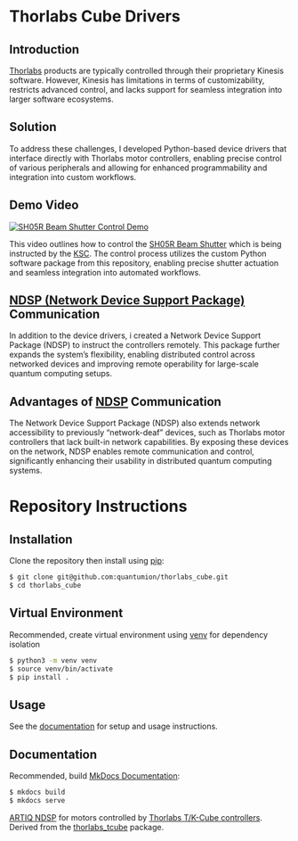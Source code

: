 # Thorlabs Cube Drivers

## Introduction
[Thorlabs](https://www.thorlabs.com/) products are typically controlled through their proprietary Kinesis software. However, Kinesis has limitations in terms of customizability, restricts advanced control, and lacks support for seamless integration into larger software ecosystems. 

## Solution
To address these challenges, I developed Python-based device drivers that interface directly with Thorlabs motor controllers, enabling precise control of various peripherals and allowing for enhanced programmability and integration into custom workflows.

## Demo Video
[![SH05R Beam Shutter Control Demo](https://img.youtube.com/vi/tGyUHgEy60A/0.jpg)](https://youtu.be/tGyUHgEy60A)

This video outlines how to control the [SH05R Beam Shutter](https://www.thorlabs.com/thorproduct.cfm?partnumber=SH05R) which is being instructed by the [KSC](https://www.thorlabs.com/thorproduct.cfm?partnumber=KSC101). The control process utilizes the custom Python software package from this repository, enabling precise shutter actuation and seamless integration into automated workflows.

## [NDSP (Network Device Support Package)](https://m-labs.hk/artiq/manual/developing_a_ndsp.html) Communication
In addition to the device drivers, i created a Network Device Support Package (NDSP) to instruct the controllers remotely. This package further expands the system’s flexibility, enabling distributed control across networked devices and improving remote operability for large-scale quantum computing setups. 

## Advantages of [NDSP](https://m-labs.hk/artiq/manual/developing_a_ndsp.html) Communication
The Network Device Support Package (NDSP) also extends network accessibility to previously “network-deaf” devices, such as Thorlabs motor controllers that lack built-in network capabilities. By exposing these devices on the network, NDSP enables remote communication and control, significantly enhancing their usability in distributed quantum computing systems.

# Repository Instructions

## Installation
Clone the repository then install using [pip](https://pip.pypa.io/en/stable/installation/):
```sh
$ git clone git@github.com:quantumion/thorlabs_cube.git
$ cd thorlabs_cube
```

## Virtual Environment
Recommended, create virtual environment using [venv](https://docs.python.org/3/library/venv.html) for dependency isolation
```sh
$ python3 -m venv venv
$ source venv/bin/activate
$ pip install .
```

## Usage
See the [documentation](/docs) for setup and usage instructions.

## Documentation
Recommended, build [MkDocs Documentation](https://www.mkdocs.org/):
```sh
$ mkdocs build
$ mkdocs serve
```


[ARTIQ NDSP](https://m-labs.hk/artiq/manual/developing_a_ndsp.html) for motors controlled by [Thorlabs T/K-Cube controllers](https://www.thorlabs.com/navigation.cfm?guide_id=6).
Derived from the [thorlabs_tcube](https://github.com/m-labs/thorlabs_tcube) package.
